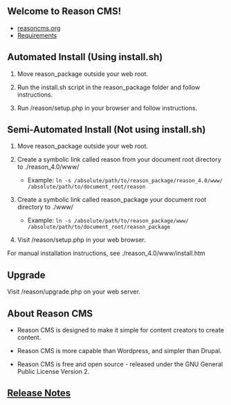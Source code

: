 Welcome to Reason CMS!
----------------------

- [reasoncms.org](http://reasoncms.org)
- [Requirements](http://apps.carleton.edu/opensource/reason/reqs/)

Automated Install (Using install.sh)
------------------------------------
1. Move reason_package outside your web root.

2. Run the install.sh script in the reason_package folder and follow instructions.

3. Run /reason/setup.php in your browser and follow instructions.

Semi-Automated Install (Not using install.sh)
---------------------------------------------
1. Move reason_package outside your web root.

2. Create a symbolic link called reason from your document root directory to ./reason_4.0/www/
    - Example: ```ln -s /absolute/path/to/reason_package/reason_4.0/www/ /absolute/path/to/document_root/reason```

3. Create a symbolic link called reason_package your document root directory to ./www/
    - Example: ```ln -s /absolute/path/to/reason_package/www/ /absolute/path/to/document_root/reason_package```

4. Visit /reason/setup.php in your web browser.

For manual installation instructions, see ./reason_4.0/www/install.htm

Upgrade
-------
Visit /reason/upgrade.php on your web server.

About Reason CMS
------------
- Reason CMS is designed to make it simple for content creators to create content.

- Reason CMS is more capable than Wordpress, and simpler than Drupal.

- Reason CMS is free and open source - released under the GNU General Public License Version 2.

[Release Notes](https://github.com/carleton/reason_package/releases)
-------------

